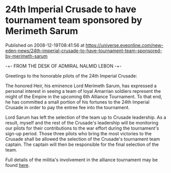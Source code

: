 # 24th Imperial Crusade to have tournament team sponsored by Merimeth Sarum
Published on 2008-12-19T08:41:56 at https://universe.eveonline.com/new-eden-news/24th-imperial-crusade-to-have-tournament-team-sponsored-by-merimeth-sarum

-+- FROM THE DESK OF ADMIRAL NALMID LEBON -+-  
  
Greetings to the honorable pilots of the 24th Imperial Crusade:  
  
The honored Heir, his eminence Lord Merimeth Sarum, has expressed a personal interest in seeing a team of loyal Amarrian soldiers represent the might of the Empire in the upcoming 6th Alliance Tournament. To that end, he has committed a small portion of his fortunes to the 24th Imperial Crusade in order to pay the entree fee into the tournament.   
  
Lord Sarum has left the selection of the team up to Crusade leadership. As a result, myself and the rest of the Crusade's leadership will be monitoring our pilots for their contributions to the war effort during the tournament's sign-up period. Those three pilots who bring the most victories to the Crusade shall be allowed the selection of the Crusade's tournament team captain. The captain will then be responsible for the final selection of the team.

Full details of the militia's involvement in the alliance tournament may be found [here](http://myeve.eve-online.com/ingameboard.asp?a=topic&threadID=938724).
